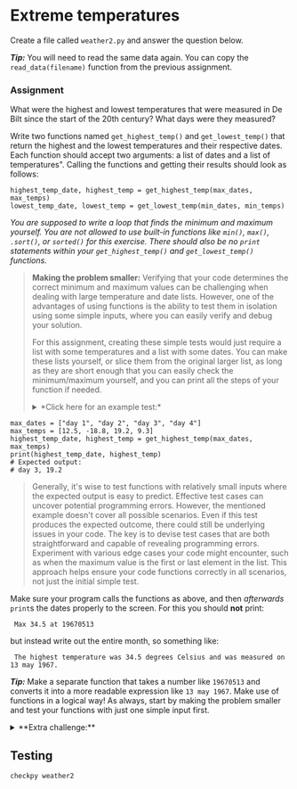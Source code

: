 # Extreme temperatures

Create a file called `weather2.py` and answer the question below.

***Tip:*** You will need to read the same data again. You can copy the `read_data(filename)` function from the previous assignment. 

### Assignment 

What were the highest and lowest temperatures that were measured in De Bilt since the start of the 20th century? What days were they measured?

Write two functions named `get_highest_temp()` and `get_lowest_temp()` that return the highest and the lowest temperatures and their respective dates. Each function should accept two arguments: a list of dates and a list of temperatures". Calling the functions and getting their results should look as follows:

    highest_temp_date, highest_temp = get_highest_temp(max_dates, max_temps)
    lowest_temp_date, lowest_temp = get_lowest_temp(min_dates, min_temps)

*You are supposed to write a loop that finds the minimum and maximum yourself. You are not allowed to use built-in functions like `min()`, `max()`, `.sort()`, or `sorted()` for this exercise. There should also be no `print` statements within your `get_highest_temp()` and `get_lowest_temp()` functions.*

> **Making the problem smaller:** Verifying that your code determines the correct minimum and maximum values can be challenging when dealing with large temperature and date lists. However, one of the advantages of using functions is the ability to test them in isolation using some simple inputs, where you can easily verify and debug your solution.
>
> For this assignment, creating these simple tests would just require a list with some temperatures and a list with some dates. You can make these lists yourself, or slice them from the original larger list, as long as they are short enough that you can easily check the minimum/maximum yourself, and you can print all the steps of your function if needed.
>
> <details markdown="1"><summary  markdown="span"> *Click here for an example test:* </summary>
> You could test the `get_highest_temp` function using some straightforward test inputs:
>
    max_dates = ["day 1", "day 2", "day 3", "day 4"]
    max_temps = [12.5, -18.8, 19.2, 9.3]
    highest_temp_date, highest_temp = get_highest_temp(max_dates, max_temps)
    print(highest_temp_date, highest_temp)
    # Expected output:
    # day 3, 19.2
>
> Generally, it's wise to test functions with relatively small inputs where the expected output is easy to predict. Effective test cases can uncover potential programming errors. However, the mentioned example doesn't cover all possible scenarios. Even if this test produces the expected outcome, there could still be underlying issues in your code. The key is to devise test cases that are both straightforward and capable of revealing programming errors. Experiment with various edge cases your code might encounter, such as when the maximum value is the first or last element in the list. This approach helps ensure your code functions correctly in all scenarios, not just the initial simple test.
> </details>

Make sure your program calls the functions as above, and then *afterwards* `print`s the dates properly to the screen. For this you should **not** print:

     Max 34.5 at 19670513

but instead write out the entire month, so something like:

     The highest temperature was 34.5 degrees Celsius and was measured on 13 may 1967.

***Tip:*** Make a separate function that takes a number like `19670513` and converts it into a more readable expression like `13 may 1967`. Make use of functions in a logical way! As always, start by making the problem smaller and test your functions with just one simple input first.

<details markdown="1"><summary  markdown="span"> **Extra challenge:** </summary> If you need an extra challenge, find a way to reduce your duplicate code; the code that finds the minimum temperature and its date shouldn't be too different from the code that finds the maximum temperature and its date. Create a third function that can find both the maximum and minimum temperature depending on its inputs; you should only need one extra function argument for this. Call this function in `get_highest_temp()` and `get_lowest_temp()`. _This extra challenge is not a required part of the exercise._
</details>


## Testing

    checkpy weather2